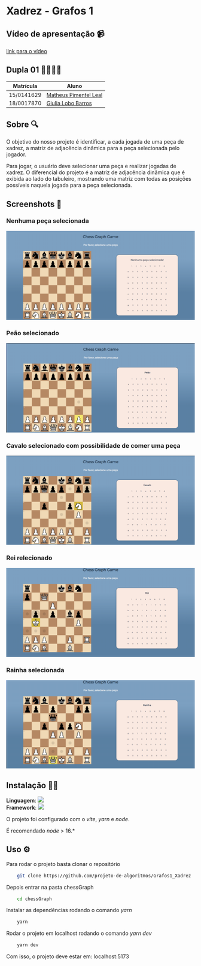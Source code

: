 # Xadrez - Grafos 1

## Vídeo de apresentação 📹
[link para o vídeo](https://unbbr.sharepoint.com/:v:/s/Dupla1-PA/EWeZgGhZVJFCkrvDl3sHKzEBcPOA107Ix5kMklmXF_V9wQ?e=K8zbM1)

## Dupla 01 👨‍🎓👩‍🎓
|Matrícula | Aluno |
| -- | -- |
| 15/0141629  |  [Matheus Pimentel Leal](https://github.com/Matheuspleal) |
| 18/0017870  |  [Giulia Lobo Barros](https://github.com/Giuulob89) |

## Sobre 🔍
O objetivo do nosso projeto é identificar, a cada jogada de uma peça de xadrez, a matriz de adjacência dinâmica para a peça selecionada pelo jogador.

Para jogar, o usuário deve selecionar uma peça e realizar jogadas de xadrez. O diferencial do projeto é a matriz de adjacência dinâmica que é exibida ao lado do tabuleiro, mostrando uma matriz com todas as posições possíveis naquela jogada para a peça selecionada.

## Screenshots 📸

### Nenhuma peça selecionada
![](screenshots/nenhuma.png)
### Peão selecionado
![](screenshots/peao.png)
### Cavalo selecionado com possibilidade de comer uma peça
![](screenshots/cavalo.png)
### Rei relecionado
![](screenshots/rei.png)

### Rainha selecionada
![](screenshots/rainha.png)
## Instalação 💽🧶
**Linguagem**: <img src="https://img.icons8.com/color/48/null/javascript--v1.png"/><br/>
**Framework**: <img src="https://img.icons8.com/office/40/null/react.png"/><br/>

O projeto foi configurado com o *vite*, *yarn* e *node*.

É recomendado *node* > 16.*

## Uso ⚙️

Para rodar o projeto basta clonar o repositório
```sh
    git clone https://github.com/projeto-de-algoritmos/Grafos1_Xadrez
```

Depois entrar na pasta chessGraph
```sh
    cd chessGraph
```

Instalar as dependências rodando o comando *yarn*
```sh
    yarn
```

Rodar o projeto em localhost rodando o comando *yarn dev*
```sh
    yarn dev
```

Com isso, o projeto deve estar em: localhost:5173
